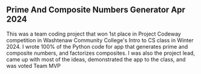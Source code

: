 ## Prime And Composite Numbers Generator Apr 2024
This was a team coding project that won 1st place in Project Codeway competition in Washtenaw Community College's Intro to CS class in Winter 2024.
I wrote 100% of the Python code for app that generates prime and composite numbers, and factorizes composites.
I was also the project lead, came up with most of the ideas, demonstrated the app to the class, and was voted Team MVP
